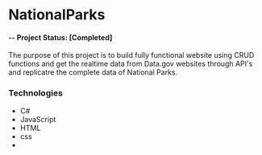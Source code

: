 # NationalParks 
#### -- Project Status: [Completed]

The purpose of this project is to build fully functional website using CRUD functions and get the realtime data from Data.gov websites through API's and replicatre the complete data of National Parks.


### Technologies
* C#
* JavaScript
* HTML
* css
* 
